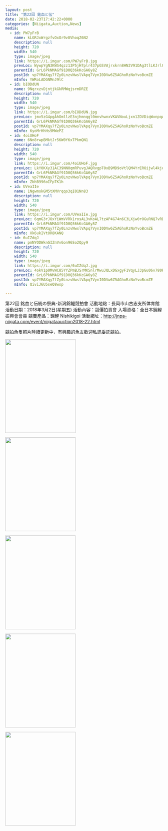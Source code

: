 ```yaml
---
layout: post
title: "第22回 銘血と伝"
date: 2018-02-23T17:42:22+0000
categories: [Niigata,Auction,News] 
media:
  - id: PW7yFrB
    name: kLGRJxWrgzfvOxOr9v8VhoqZ6N2
    description: null
    height: 720
    width: 540
    type: image/jpeg
    link: https://i.imgur.com/PW7yFrB.jpg
    prevLoc: WywpYgN3KWS4qzz13P5jH7plr437pGSVAjrxkrn8HN2V91DAg3tlLKJrl0l1tqXJ0Yj97DtRwGk47rqLUwGwV6qzL8CR8jVV8mVRh09kpW3E2BTp5JnRJWrlSlEgK9WL10i6vAkwA7NBFMrQ7n5WxPiKjBBGZXYQskMWDkZJj7HEJJomNQLvCZvnV99B8jsLB8BgM6kgtLrPymvMxLhxvPPQXlwnUm6AxJRX1ZhGzBZDvWGBCyl11yVw2pujQJ2EKrKlFxO
    parentId: GrL6PkNMAGf91D0Q36kKcGA6y8Z
    postId: vp7YMAXqy7fZy0LnzvNwslVApq7VynI0DVw6Z5AGhoRzNoYvoBcmZE
    mInfo: YWRoLADGNMnJ9lC
  - id: bIODdUN
    name: 9NqrxzvDjntjkGkRMWqjsrmDRZE
    description: null
    height: 720
    width: 540
    type: image/jpeg
    link: https://i.imgur.com/bIODdUN.jpg
    prevLoc: jmv5zG4pgAhOmllzE3njhmnqgl0mnvhwnxVKAVNouLjxn1ZOVDiqWxnpqAqkuLPNWVxYy5I9A6zJvWrQtW8Wz97YXZfDlWNgLYKoFgoQzNwP2ASMz6yX6WwBH9rDABVn1oc9GpKX3KwLhwxkxKDlKphqprwA5PxMsOBy8OrDjPIQPPR149pLS0oPD55ZkkFjL9YPjWn2INPWMWGnMlHqZl1Q4k4vS718x6Oqj2CA26PZLQLlhMyygOAB92tqy7oWX0oWUP9
    parentId: GrL6PkNMAGf91D0Q36kKcGA6y8Z
    postId: vp7YMAXqy7fZy0LnzvNwslVApq7VynI0DVw6Z5AGhoRzNoYvoBcmZE
    mInfo: 6yoMrHhHs9MWePZ
  - id: 4oiUHoF
    name: 6Nn8rwpBMktJr56W0Y6xTPkmQN1
    description: null
    height: 720
    width: 540
    type: image/jpeg
    link: https://i.imgur.com/4oiUHoF.jpg
    prevLoc: LkY0KXy31AC39NN0qmRPuvgJAQRvgpT0xB9MD9oVtlQM4YrEROijwl4kjojViJy7wG1x3MF05RDg9kNvS393qJw5gAuvAqVOBJ74TmOGlZq5Vph1n1yARBDZiMyZ7JOxwMfNOBJ2LVlBUqJBjk4DDGIxkkV5p85PC7BqX725JNiYZZ5GmA7niXBAWNNvpncZo2W1BjNjS4jzJ4NNQ0IjV6yJXNyqTN56DMplQPFDxw5n3wOmt09X3pvr3NSR96PB19LjCpB
    parentId: GrL6PkNMAGf91D0Q36kKcGA6y8Z
    postId: vp7YMAXqy7fZy0LnzvNwslVApq7VynI0DVw6Z5AGhoRzNoYvoBcmZE
    mInfo: ZbhB996oIFpTK1h
  - id: UVeaIIe
    name: 1NgwmokGM5tXMVrqqo3qI01Nn83
    description: null
    height: 720
    width: 540
    type: image/jpeg
    link: https://i.imgur.com/UVeaIIe.jpg
    prevLoc: 6qmG3rJOxYiWmVVRk1rosAL3vKoAL7tzAP4G74n6C3LXjw0rOGuRNQ7vRDR4tOx89RWorNhqAGMPVR6ES8E8ylkLyyCPzyVvkyJoig6v2XGBrWUmXEl6VpPKf72yAprJj3IQ8KNmKjwBcDqm64vNM2UPQZMWJJgkTy35RyzxW9C5QQJE2DXrSV10MLL236IyrRWgxpGnUM4w51JKw1h1R2J0lMgBCXRw9nAg0OFWZWxq1JPES1QL8y2qrZU9N8xppmkNimJ
    parentId: GrL6PkNMAGf91D0Q36kKcGA6y8Z
    postId: vp7YMAXqy7fZy0LnzvNwslVApq7VynI0DVw6Z5AGhoRzNoYvoBcmZE
    mInfo: Xk6ukIVt0R8KANQ
  - id: 6uIZdqJ
    name: pmNYODWknGIZnVvGon96So2Qpy9
    description: null
    height: 720
    width: 540
    type: image/jpeg
    link: https://i.imgur.com/6uIZdqJ.jpg
    prevLoc: 4okV1p0MvWC85YYZPmBJSrMK5nlrMwuJQLxDGxgyF1VqyLJ3pGu06v780R0Efy1YmGZp3ETxAgzYovV9cl0l7m86kmSpwDM5WGNAH8lvBJmw0ysKPkDvG9X6COBKq2mggZu5zE6XvErGc3ojD2KWy5tQo32pDNzVcpz5BpOyoNTXvvyNMJnOs7QY9553Rps6QNN9ZY2GtG1BMxLEVqIk4zRm8P2oFZ8Pm79MQ5Uwjk1OWNmnIjYGw05X6pUL1Q8Dx7K5CND
    parentId: GrL6PkNMAGf91D0Q36kKcGA6y8Z
    postId: vp7YMAXqy7fZy0LnzvNwslVApq7VynI0DVw6Z5AGhoRzNoYvoBcmZE
    mInfo: QiviJ6U5seQ8wsp

---
```


第22回 銘血と伝統の祭典-新潟錦鯉競拍會
活動地點：長岡市山古志支所体育館
活動日期：2018年3月2日(星期五)
活動內容：競價拍賣會
入場資格：全日本錦鯉振興會會員
競賣產品：錦鯉 Nishikigoi
活動網址：http://jnpa-niigata.com/event/niigataauction2018-22.html

競拍魚隻照片陸續更新中，有興趣的魚友歡迎私訊委託競拍。


<a href="https://i.imgur.com/PW7yFrB.jpg"><img src="https://i.imgur.com/PW7yFrB.jpg" height="300" width="225" /></a>


<a href="https://i.imgur.com/bIODdUN.jpg"><img src="https://i.imgur.com/bIODdUN.jpg" height="300" width="225" /></a>


<a href="https://i.imgur.com/4oiUHoF.jpg"><img src="https://i.imgur.com/4oiUHoF.jpg" height="300" width="225" /></a>


<a href="https://i.imgur.com/UVeaIIe.jpg"><img src="https://i.imgur.com/UVeaIIe.jpg" height="300" width="225" /></a>


<a href="https://i.imgur.com/6uIZdqJ.jpg"><img src="https://i.imgur.com/6uIZdqJ.jpg" height="300" width="225" /></a>
